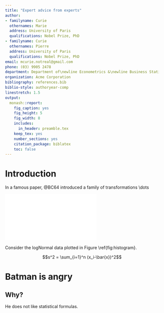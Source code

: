 ```yaml
---
title: "Expert advice from experts"
author:
- familyname: Curie
  othernames: Marie
  address: University of Paris
  qualifications: Nobel Prize, PhD
- familyname: Curie
  othernames: Pierre
  address: University of Paris
  qualifications: Nobel Prize, PhD
email: mcurie.notreal@gmail.com
phone: (03) 9905 2478
department: Department of\newline Econometrics &\newline Business Statistics
organization: Acme Corporation
bibliography: references.bib
biblio-style: authoryear-comp
linestretch: 1.5
output:
  monash::report:
    fig_caption: yes
    fig_height: 5
    fig_width: 8
    includes:
      in_header: preamble.tex
    keep_tex: yes
    number_sections: yes
    citation_package: biblatex
    toc: false
---
```





# Introduction

In a famous paper, @BC64 introduced a family of transformations \dots

![(\#fig:histogram)Nice histogram](Report_files/figure-latex/histogram-1.pdf) 

Consider the logNormal data plotted in Figure \ref{fig:histogram}.

$$s^2 = \sum_{i=1}^n (x_i-\bar{x})^2$$

# Batman is angry

## Why?

He does not like statistical formulas.
